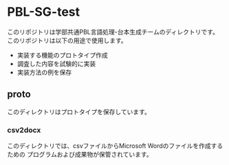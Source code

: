 # PBL-SG-test
このリポジトリは学部共通PBL言語処理-台本生成チームのディレクトリです。
このリポジトリは以下の用途で使用します。
- 実装する機能のプロトタイプ作成
- 調査した内容を試験的に実装
- 実装方法の例を保存

## proto
このディレクトリはプロトタイプを保存しています。
### csv2docx
このディレクトリでは、csvファイルからMicrosoft Wordのファイルを作成するための
プログラムおよび成果物が保管されています。